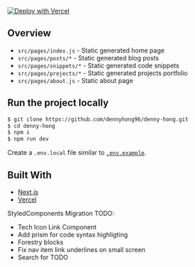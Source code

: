 [![Deploy with Vercel](https://vercel.com/button)](https://vercel.com/new/git/external?repository-url=https://github.com/dennyhong96/denny-hong)

## Overview

- `src/pages/index.js` - Static generated home page
- `src/pages/posts/*` - Static generated blog posts
- `src/pages/snippets/*` - Static generated code snippets
- `src/pages/projects/*` - Static generated projects portfolio
- `src/pages/about.js` - Static about page

## Run the project locally

```bash
$ git clone https://github.com/dennyhong96/denny-hong.git
$ cd denny-hong
$ npm i
$ npm run dev
```

Create a `.env.local` file similar to [`.env.example`](.env.example).

## Built With

- [Next.js](https://nextjs.org/)
- [Vercel](https://vercel.com)

StyledComponents Migration TODO:

- Tech Icon Link Component
- Add prism for code syntax highligting
- Forestry blocks
- Fix nav item link underlines on small screen
- Search for TODO
